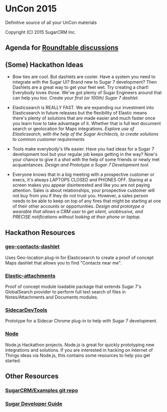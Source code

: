# UnCon 2015
Definitive source of all your UnCon materials

Copyright (C) 2015 SugarCRM Inc.

## Agenda for [Roundtable discussions](http://bit.ly/uncon2015agenda)


## (Some) Hackathon Ideas

- Bow ties are cool.  But dashlets are cooler.  Have a system you need to integrate with the Sugar UI?  Brand new to Sugar 7 development?  Then Dashlets are a great way to get your feet wet.  Try creating a chart!  Everybody loves those.  We've got plenty of Sugar Engineers around that can help you too.  *Create your first (or 100th) Sugar 7 dashlet.*

- Elasticsearch is REALLY FAST.  We are expanding our investment into Elasticsearch in future releases but the flexibility of Elastic means there's plenty of solutions that are made easier and much faster once you learn how to take advantage of it.  Whether that is full text document search or geolocation for Maps integrations.  *Explore use of Elasticsearch, with the help of the Sugar Architects, to create solutions to common customer requirements*

- Tools make everybody's life easier.  Have you had ideas for a Sugar 7 development tool but your regular job keeps getting in the way?  Now's your chance to give it a shot with the help of some friends or newly met acquaintances.  *Design and Prototype a Sugar 7 Development tool.*

- Everyone knows that in a big meeting with a prospective customer or execs, it's always LAPTOPS CLOSED and PHONES OFF.  Staring at a screen makes you appear disinterested and like you are not paying attention.  Sales is about relationships, your prospective customer will not buy from you if they do not trust you.  However, a sales person needs to be able to keep on top of any fires that might be starting at one of their other accounts or opportunities.  *Design and prototype a wearable that allows a CRM user to get silent, unobtrusive, and PRECISE notifications without looking at their phone or laptop.*

## Hackathon Resources

### [geo-contacts-dashlet](geo-contacts-dashlet/)
Uses Geo-location plug-in for Elasticsearch to create a proof of concept Maps dashlet that allows you to find "Contacts near me".

### [Elastic-attachments](elastic-attachments/)
Proof of concept module loadable package that extends Sugar 7's GlobalSearch provider to perform full text search of files in Notes/Attachments and Documents modules.

### [SidecarDevTools](https://github.com/sugarcrm/SidecarDevTools)
Prototype for a Sidecar Chrome plug-in to help with Sugar 7 development.  

### [Node](node/)
Node.js Hackathon projects.  Node.js is great for quickly prototyping new integrations and solutions.  If you are interested in hacking on Internet of Things ideas via Node.js, this contains some resources to help you get started.

## Other Resources

### [SugarCRM/Examples git repo](https://github.com/sugarcrm/examples)


### [Sugar Developer Guide](http://support.sugarcrm.com/02_Documentation/04_Sugar_Developer/)




